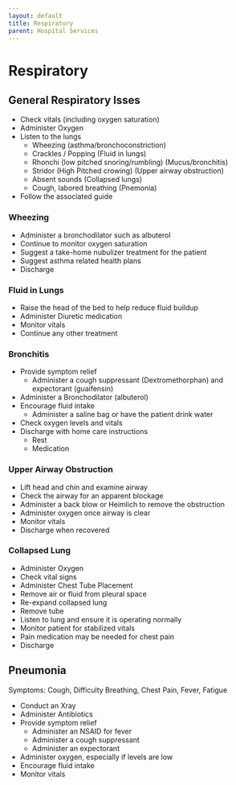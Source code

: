 ```yaml
---
layout: default
title: Respiratory
parent: Hospital Services
---
```


# Respiratory

## General Respiratory Isses

- Check vitals (including oxygen saturation)
- Administer Oxygen
- Listen to the lungs
  - Wheezing (asthma/bronchoconstriction)
  - Crackles / Popping (Fluid in lungs)
  - Rhonchi (low pitched snoring/rumbling) (Mucus/bronchitis)
  - Stridor (High Pitched crowing) (Upper airway obstruction)
  - Absent sounds (Collapsed lungs)
  - Cough, labored breathing (Pnemonia)
- Follow the associated guide


### Wheezing

- Administer a bronchodilator such as albuterol
- Continue to monitor oxygen saturation
- Suggest a take-home nubulizer treatment for the patient
- Suggest asthma related health plans
- Discharge

### Fluid in Lungs

- Raise the head of the bed to help reduce fluid buildup
- Administer Diuretic medication
- Monitor vitals
- Continue any other treatment

### Bronchitis

- Provide symptom relief
  - Administer a cough suppressant (Dextromethorphan) and expectorant (guaifensin)
- Administer a Bronchodilator (albuterol)
- Encourage fluid intake
  - Administer a saline bag or have the patient drink water
- Check oxygen levels and vitals
- Discharge with home care instructions
  - Rest
  - Medication

### Upper Airway Obstruction

- Lift head and chin and examine airway
- Check the airway for an apparent blockage
- Administer a back blow or Heimlich to remove the obstruction
- Administer oxygen once airway is clear
- Monitor vitals
- Discharge when recovered

### Collapsed Lung

- Administer Oxygen
- Check vital signs
- Administer Chest Tube Placement
- Remove air or fluid from pleural space
- Re-expand collapsed lung
- Remove tube
- Listen to lung and ensure it is operating normally
- Monitor patient for stabilized vitals
- Pain medication may be needed for chest pain
- Discharge

## Pneumonia
Symptoms: Cough, Difficulty Breathing, Chest Pain, Fever, Fatigue

- Conduct an Xray
- Administer Antibiotics
- Provide symptom relief
  - Administer an NSAID for fever
  - Administer a cough suppressant
  - Administer an expectorant
- Administer oxygen, especially if levels are low
- Encourage fluid intake
- Monitor vitals
